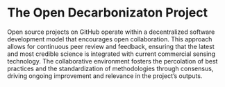 # The Open Decarbonizaton Project

Open source projects on GitHub operate within a decentralized software development model
that encourages open collaboration. This approach allows for continuous peer review and
feedback, ensuring that the latest and most credible science is integrated with current
commercial sensing technology. The collaborative environment fosters the percolation of
best practices and the standardization of methodologies through consensus, driving ongoing
improvement and relevance in the project’s outputs.

